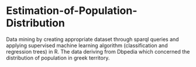 # Estimation-of-Population-Distribution
Data mining by creating appropriate dataset through sparql queries and applying supervised machine learning algorithm 
(classification and regression trees) in R.
The data deriving from Dbpedia which concerned the distribution of population in greek territory.
